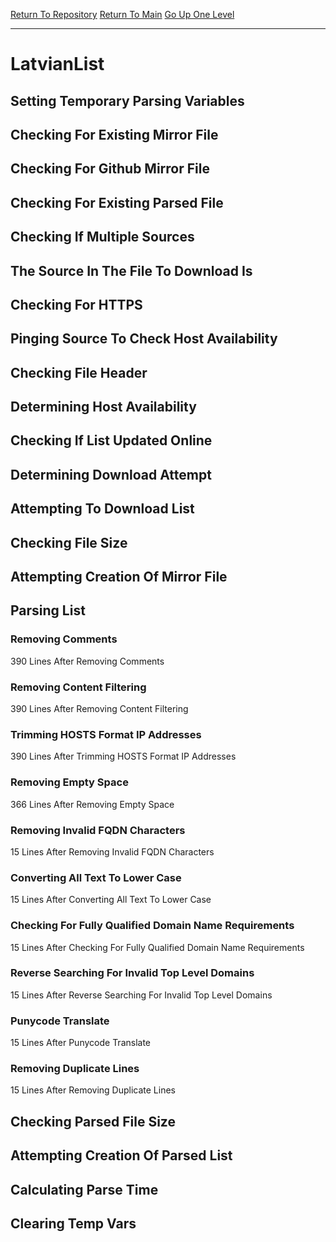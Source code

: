 [Return To Repository](https://github.com/DigitalWarrior/piholeparser/)
[Return To Main](https://github.com/DigitalWarrior/piholeparser/blob/master/RecentRunLogs/Mainlog.md)
[Go Up One Level](https://github.com/DigitalWarrior/piholeparser/blob/master/RecentRunLogs/TopLevelScripts/30-Processing-External-Blacklists.md)
____________________________________
# LatvianList
## Setting Temporary Parsing Variables
## Checking For Existing Mirror File
## Checking For Github Mirror File
## Checking For Existing Parsed File
## Checking If Multiple Sources
## The Source In The File To Download Is
## Checking For HTTPS
## Pinging Source To Check Host Availability
## Checking File Header
## Determining Host Availability
## Checking If List Updated Online
## Determining Download Attempt
## Attempting To Download List
## Checking File Size
## Attempting Creation Of Mirror File
## Parsing List
### Removing Comments
390 Lines After Removing Comments
### Removing Content Filtering
390 Lines After Removing Content Filtering
### Trimming HOSTS Format IP Addresses
390 Lines After Trimming HOSTS Format IP Addresses
### Removing Empty Space
366 Lines After Removing Empty Space
### Removing Invalid FQDN Characters
15 Lines After Removing Invalid FQDN Characters
### Converting All Text To Lower Case
15 Lines After Converting All Text To Lower Case
### Checking For Fully Qualified Domain Name Requirements
15 Lines After Checking For Fully Qualified Domain Name Requirements
### Reverse Searching For Invalid Top Level Domains
15 Lines After Reverse Searching For Invalid Top Level Domains
### Punycode Translate
15 Lines After Punycode Translate
### Removing Duplicate Lines
15 Lines After Removing Duplicate Lines
## Checking Parsed File Size
## Attempting Creation Of Parsed List
## Calculating Parse Time
## Clearing Temp Vars
